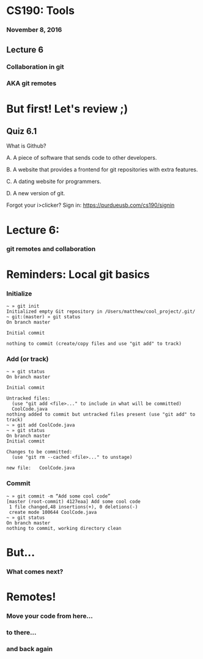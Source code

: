 # CS190: Tools
### November 8, 2016
<!--.element: class="subtitle" style="text-align: center" -->



## Lecture 6<!--.element: style="text-align: center;" -->
### Collaboration in git <!--.element: style="text-align: center;" -->
### AKA git remotes <!--.element: class="subtitle" style="text-align: center; font-size: 30pt" -->



# But first! Let's review ;) <!--.element style="text-align: center"-->


## Quiz 6.1
What is Github?

A. A piece of software that sends code to other developers.

B. A website that provides a frontend for git repositories with extra features.

C. A dating website for programmers.

D. A new version of git.
<br>

<span>Forgot your i>clicker? Sign in: https://purdueusb.com/cs190/signin</span>
<!--.element: style="font-size: 16pt" -->



# Lecture 6:
### git remotes and collaboration <!-- .element: class="subtitle" style="text-align: center" -->


# Reminders: Local git basics <!-- .element: style="text-align: center"-->


### Initialize
```
~ » git init
Initialized empty Git repository in /Users/matthew/cool_project/.git/
~ git:(master) » git status
On branch master

Initial commit

nothing to commit (create/copy files and use "git add" to track)
```
<!-- .element: class="hljs nohighlight"-->


### Add (or track)
```
~ » git status
On branch master

Initial commit

Untracked files:
  (use "git add <file>..." to include in what will be committed)
  CoolCode.java
nothing added to commit but untracked files present (use "git add" to track)
~ » git add CoolCode.java
~ » git status
On branch master
Initial commit

Changes to be committed:
  (use "git rm --cached <file>..." to unstage)

new file:   CoolCode.java
```
<!-- .element: class="hljs nohighlight"-->


### Commit
```
~ » git commit -m “Add some cool code”
[master (root-commit) 4127eaa] Add some cool code
 1 file changed,48 insertions(+), 0 deletions(-)
 create mode 100644 CoolCode.java
~ » git status
On branch master
nothing to commit, working directory clean
```
<!-- .element: class="hljs nohighlight"-->


# But...
### What comes next? <!-- .element: style="text-align: center" -->



# Remotes!
### Move your code from here...

### to there... <!-- .element: style="text-align: right"-->

### and back again
<!-- is this too extra? -->